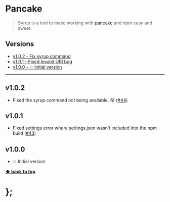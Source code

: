 Pancake
=======

> Syrup is a tool to make working with [pancake](https://github.com/govau/pancake) and npm easy and sweet.


## Versions

* [v1.0.2  - Fix syrup command](v102)
* [v1.0.1  - Fixed Invalid URI bug](v101)
* [v1.0.0  - 💥 Initial version](v100)


----------------------------------------------------------------------------------------------------------------------------------------------------------------


## v1.0.2

- Fixed the syrup command not being available. 😰 ([#44](https://github.com/govau/pancake/issues/44))


## v1.0.1

- Fixed settings error where settings.json wasn’t included into the npm build ([#43](https://github.com/govau/pancake/issues/43))


## v1.0.0

- 💥 Initial version


**[⬆ back to top](#contents)**


# };
